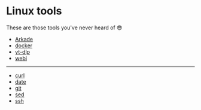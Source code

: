 # Linux tools

These are those tools you've never heard of :sunglasses:

<!-- TOC -->

- [Arkade](https://github.com/lbrealdev/0k-linux/blob/main/tools/installed-tools/arkade.md)
- [docker](https://github.com/lbrealdev/0k-linux/blob/main/tools/dev-tools/installed-tools/docker.md)
- [yt-dlp](https://github.com/lbrealdev/0k-linux/blob/main/tools/installed-tools/yt-dlp.md)
- [webi](https://github.com/lbrealdev/0k-linux/blob/main/tools/installed-tools/webi.md)

---------------------------------------

- [curl](https://github.com/lbrealdev/0k-linux/blob/main/tools/native-tools/curl.md)
- [date](https://github.com/lbrealdev/0k-linux/blob/main/tools/native-tools/date.md)
- [git](https://github.com/lbrealdev/0k-linux/blob/main/tools/native-tools/git.md)
- [sed](https://github.com/lbrealdev/0k-linux/blob/main/tools/native-tools/sed.md)
- [ssh](https://github.com/lbrealdev/0k-linux/blob/main/tools/native-tools/ssh.md)
